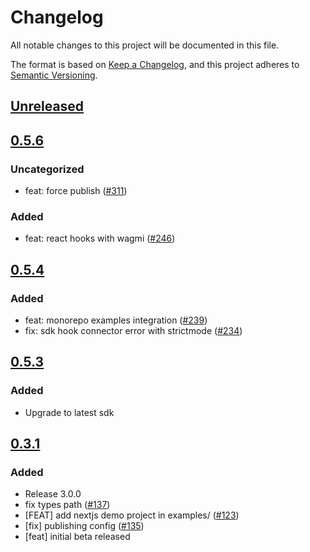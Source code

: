 # Changelog
All notable changes to this project will be documented in this file.

The format is based on [Keep a Changelog](https://keepachangelog.com/en/1.0.0/),
and this project adheres to [Semantic Versioning](https://semver.org/spec/v2.0.0.html).

## [Unreleased]

## [0.5.6]
### Uncategorized
- feat: force publish ([#311](https://github.com/MetaMask/metamask-sdk/pull/311))

### Added
- feat: react hooks with wagmi ([#246](https://github.com/MetaMask/metamask-sdk/pull/246))

## [0.5.4]
### Added
- feat: monorepo examples integration ([#239](https://github.com/MetaMask/metamask-sdk/pull/239))
- fix: sdk hook connector error with strictmode ([#234](https://github.com/MetaMask/metamask-sdk/pull/234))

## [0.5.3]
### Added
- Upgrade to latest sdk

## [0.3.1]
### Added
- Release 3.0.0
- fix types path ([#137](https://github.com/MetaMask/metamask-sdk/pull/137))
- [FEAT] add nextjs demo project in examples/ ([#123](https://github.com/MetaMask/metamask-sdk/pull/123))
- [fix] publishing config ([#135](https://github.com/MetaMask/metamask-sdk/pull/135))
- [feat] initial beta released

[Unreleased]: https://github.com/MetaMask/metamask-sdk/compare/v0.5.6...HEAD
[0.5.6]: https://github.com/MetaMask/metamask-sdk/compare/v0.5.4...v0.5.6
[0.5.4]: https://github.com/MetaMask/metamask-sdk/compare/v0.5.3...v0.5.4
[0.5.3]: https://github.com/MetaMask/metamask-sdk/compare/v0.3.1...v0.5.3
[0.3.1]: https://github.com/MetaMask/metamask-sdk/releases/tag/v0.3.1
